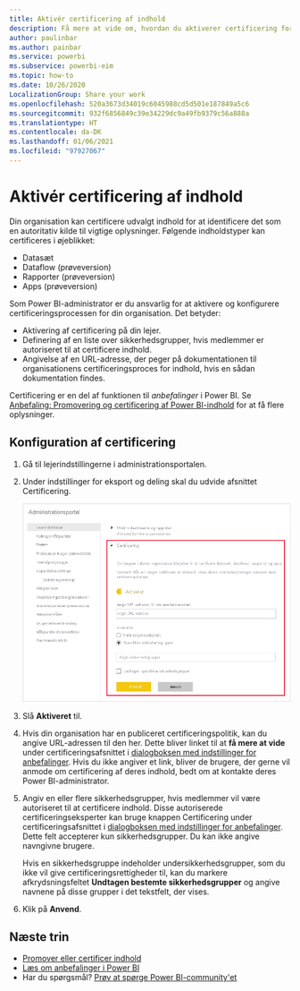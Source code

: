 ```yaml
---
title: Aktivér certificering af indhold
description: Få mere at vide om, hvordan du aktiverer certificering for datasæt, dataflow, rapporter og apps.
author: paulinbar
ms.author: painbar
ms.service: powerbi
ms.subservice: powerbi-eim
ms.topic: how-to
ms.date: 10/26/2020
LocalizationGroup: Share your work
ms.openlocfilehash: 520a3673d34019c6045988cd5d501e187849a5c6
ms.sourcegitcommit: 932f6856849c39e34229dc9a49fb9379c56a888a
ms.translationtype: HT
ms.contentlocale: da-DK
ms.lasthandoff: 01/06/2021
ms.locfileid: "97927067"
---
```

# <a name="enable-content-certification"></a>Aktivér certificering af indhold

Din organisation kan certificere udvalgt indhold for at identificere det som en autoritativ kilde til vigtige oplysninger. Følgende indholdstyper kan certificeres i øjeblikket:
* Datasæt
* Dataflow (prøveversion)
* Rapporter (prøveversion)
* Apps (prøveversion)

Som Power BI-administrator er du ansvarlig for at aktivere og konfigurere certificeringsprocessen for din organisation. Det betyder:
* Aktivering af certificering på din lejer.
* Definering af en liste over sikkerhedsgrupper, hvis medlemmer er autoriseret til at certificere indhold.
* Angivelse af en URL-adresse, der peger på dokumentationen til organisationens certificeringsproces for indhold, hvis en sådan dokumentation findes.

Certificering er en del af funktionen til *anbefalinger* i Power BI. Se [Anbefaling: Promovering og certificering af Power BI-indhold](../collaborate-share/service-endorsement-overview.md) for at få flere oplysninger.

## <a name="set-up-certification"></a>Konfiguration af certificering

1. Gå til lejerindstillingerne i administrationsportalen.
1. Under indstillinger for eksport og deling skal du udvide afsnittet Certificering.

   ![Konfigurer certificering af datasæt og dataflow](media/service-admin-setup-certification/service-admin-certification-setup-dialog.png)

1. Slå **Aktiveret** til.
1. Hvis din organisation har en publiceret certificeringspolitik, kan du angive URL-adressen til den her. Dette bliver linket til at **få mere at vide** under certificeringsafsnittet i [dialogboksen med indstillinger for anbefalinger](../collaborate-share/service-endorse-content.md#request-content-certification). Hvis du ikke angiver et link, bliver de brugere, der gerne vil anmode om certificering af deres indhold, bedt om at kontakte deres Power BI-administrator.
1. Angiv en eller flere sikkerhedsgrupper, hvis medlemmer vil være autoriseret til at certificere indhold. Disse autoriserede certificeringseksperter kan bruge knappen Certificering under certificeringsafsnittet i [dialogboksen med indstillinger for anbefalinger](../collaborate-share/service-endorse-content.md#certify-content). Dette felt accepterer kun sikkerhedsgrupper. Du kan ikke angive navngivne brugere.
    
    Hvis en sikkerhedsgruppe indeholder undersikkerhedsgrupper, som du ikke vil give certificeringsrettigheder til, kan du markere afkrydsningsfeltet **Undtagen bestemte sikkerhedsgrupper** og angive navnene på disse grupper i det tekstfelt, der vises.
1. Klik på **Anvend**.

## <a name="next-steps"></a>Næste trin
* [Promover eller certificer indhold](../collaborate-share/service-endorse-content.md)
* [Læs om anbefalinger i Power BI](../collaborate-share/service-endorsement-overview.md)
* Har du spørgsmål? [Prøv at spørge Power BI-community'et](https://community.powerbi.com/)
